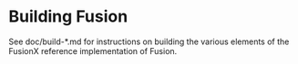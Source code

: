 Building Fusion
=============

See doc/build-*.md for instructions on building the various
elements of the FusionX reference implementation of Fusion.
